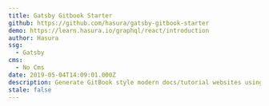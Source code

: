 ```yaml
---
title: Gatsby Gitbook Starter
github: https://github.com/hasura/gatsby-gitbook-starter
demo: https://learn.hasura.io/graphql/react/introduction
author: Hasura
ssg:
  - Gatsby
cms:
  - No Cms
date: 2019-05-04T14:09:01.000Z
description: Generate GitBook style modern docs/tutorial websites using Gatsby + MDX
stale: false
---
```

